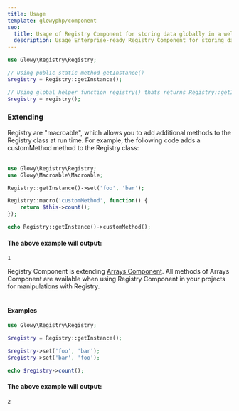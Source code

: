 ```yaml
---
title: Usage
template: glowyphp/component
seo:
  title: Usage of Registry Component for storing data globally in a well managed fashion, helping to prevent global meltdown
  description: Usage Enterprise-ready Registry Component for storing data globally in a well managed fashion, helping to prevent global meltdown
---
```


```php
use Glowy\Registry\Registry;

// Using public static method getInstance()
$registry = Registry::getInstance();

// Using global helper function registry() thats returns Registry::getInstance()
$registry = registry();
```

### Extending

Registry are "macroable", which allows you to add additional methods to the Registry class at run time. For example, the following code adds a customMethod method to the Registry class:<br><br>

```php
use Glowy\Registry\Registry;
use Glowy\Macroable\Macroable;

Registry::getInstance()->set('foo', 'bar');

Registry::macro('customMethod', function() {
    return $this->count();
});

echo Registry::getInstance()->customMethod();
```

#### The above example will output:

```text
1
```

Registry Component is extending [Arrays Component](https://glowy.com/components/arrays). All methods of Arrays Component are available when using Registry Component in your projects for manipulations with Registry.<br><br>

#### Examples

```php
use Glowy\Registry\Registry;

$registry = Registry::getInstance();

$registry->set('foo', 'bar');
$registry->set('bar', 'foo');

echo $registry->count();
```

#### The above example will output:

```text
2
```
